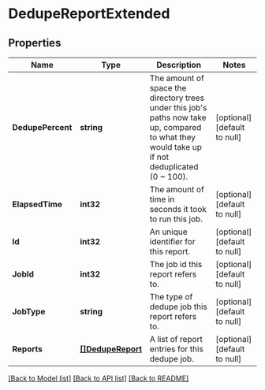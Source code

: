 # DedupeReportExtended

## Properties
Name | Type | Description | Notes
------------ | ------------- | ------------- | -------------
**DedupePercent** | **string** | The amount of space the directory trees under this job&#39;s paths now take up, compared to what they would take up if not deduplicated (0 ~ 100). | [optional] [default to null]
**ElapsedTime** | **int32** | The amount of time in seconds it took to run this job. | [optional] [default to null]
**Id** | **int32** | An unique identifier for this report. | [optional] [default to null]
**JobId** | **int32** | The job id this report refers to. | [optional] [default to null]
**JobType** | **string** | The type of dedupe job this report refers to. | [optional] [default to null]
**Reports** | [**[]DedupeReport**](DedupeReport.md) | A list of report entries for this dedupe job. | [optional] [default to null]

[[Back to Model list]](../README.md#documentation-for-models) [[Back to API list]](../README.md#documentation-for-api-endpoints) [[Back to README]](../README.md)


